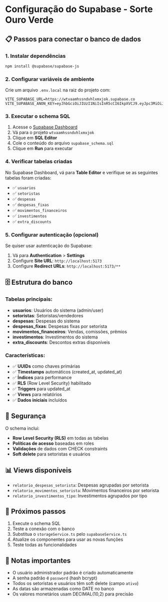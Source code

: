 # Configuração do Supabase - Sorte Ouro Verde

## 📋 Passos para conectar o banco de dados

### 1. Instalar dependências
```bash
npm install @supabase/supabase-js
```

### 2. Configurar variáveis de ambiente
Crie um arquivo `.env.local` na raiz do projeto com:

```env
VITE_SUPABASE_URL=https://wtvaamhssndvhlxmxjok.supabase.co
VITE_SUPABASE_ANON_KEY=eyJhbGciOiJIUzI1NiIsInR5cCI6IkpXVCJ9.eyJpc3MiOiJzdXBhYmFzZSIsInJlZiI6Ind0dmFhbWhzc25kdmhseG14am9rIiwicm9sZSI6ImFub24iLCJpYXQiOjE3NTczNDU5MjksImV4cCI6MjA3MjkyMTkyOX0.Vq3sGLCiJjTFC3KGiGfUtYHCV3gba4wmI_GAZ6QWxIA
```

### 3. Executar o schema SQL
1. Acesse o [Supabase Dashboard](https://supabase.com/dashboard)
2. Vá para o projeto `wtvaamhssndvhlxmxjok`
3. Clique em **SQL Editor**
4. Cole o conteúdo do arquivo `supabase_schema.sql`
5. Clique em **Run** para executar

### 4. Verificar tabelas criadas
No Supabase Dashboard, vá para **Table Editor** e verifique se as seguintes tabelas foram criadas:

- ✅ `usuarios`
- ✅ `setoristas`
- ✅ `despesas`
- ✅ `despesas_fixas`
- ✅ `movimentos_financeiros`
- ✅ `investimentos`
- ✅ `extra_discounts`

### 5. Configurar autenticação (opcional)
Se quiser usar autenticação do Supabase:

1. Vá para **Authentication** > **Settings**
2. Configure **Site URL**: `http://localhost:5173`
3. Configure **Redirect URLs**: `http://localhost:5173/**`

## 🗄️ Estrutura do banco

### Tabelas principais:
- **usuarios**: Usuários do sistema (admin/user)
- **setoristas**: Setoristas/vendedores
- **despesas**: Despesas do sistema
- **despesas_fixas**: Despesas fixas por setorista
- **movimentos_financeiros**: Vendas, comissões, prêmios
- **investimentos**: Investimentos do sistema
- **extra_discounts**: Descontos extras disponíveis

### Características:
- ✅ **UUIDs** como chaves primárias
- ✅ **Timestamps** automáticos (created_at, updated_at)
- ✅ **Índices** para performance
- ✅ **RLS** (Row Level Security) habilitado
- ✅ **Triggers** para updated_at
- ✅ **Views** para relatórios
- ✅ **Dados iniciais** incluídos

## 🔐 Segurança

O schema inclui:
- **Row Level Security (RLS)** em todas as tabelas
- **Políticas de acesso** baseadas em roles
- **Validações** de dados com CHECK constraints
- **Soft delete** para setoristas e usuários

## 📊 Views disponíveis

- `relatorio_despesas_setorista`: Despesas agrupadas por setorista
- `relatorio_movimentos_setorista`: Movimentos financeiros por setorista
- `relatorio_investimentos_tipo`: Investimentos agrupados por tipo

## 🚀 Próximos passos

1. Execute o schema SQL
2. Teste a conexão com o banco
3. Substitua o `storageService.ts` pelo `supabaseService.ts`
4. Atualize os componentes para usar as novas funções
5. Teste todas as funcionalidades

## 📝 Notas importantes

- O usuário administrador padrão é criado automaticamente
- A senha padrão é `password` (hash bcrypt)
- Todos os setoristas e usuários têm soft delete (campo `ativo`)
- As datas são armazenadas como DATE no banco
- Os valores monetários usam DECIMAL(10,2) para precisão
